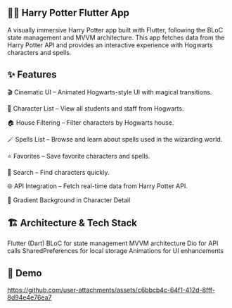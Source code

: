 ## 🧙‍♂️ Harry Potter Flutter App
A visually immersive Harry Potter app built with Flutter, following the BLoC state management and MVVM architecture. This app fetches data from the Harry Potter API and provides an interactive experience with Hogwarts characters and spells.

## ✨ Features
🎬 Cinematic UI – Animated Hogwarts-style UI with magical transitions.

📜 Character List – View all students and staff from Hogwarts.

🏠 House Filtering – Filter characters by Hogwarts house.

🪄 Spells List – Browse and learn about spells used in the wizarding world.

⭐ Favorites – Save favorite characters and spells.

🔎 Search – Find characters quickly.

🌐 API Integration – Fetch real-time data from Harry Potter API.

🎨 Gradient Background in Character Detail

## 🏗 Architecture & Tech Stack
Flutter (Dart)
BLoC for state management
MVVM architecture
Dio for API calls
SharedPreferences for local storage
Animations for UI enhancements

## 🎥 Demo



https://github.com/user-attachments/assets/c6bbcb4c-64f1-412d-8fff-8d94e4e76ea7
